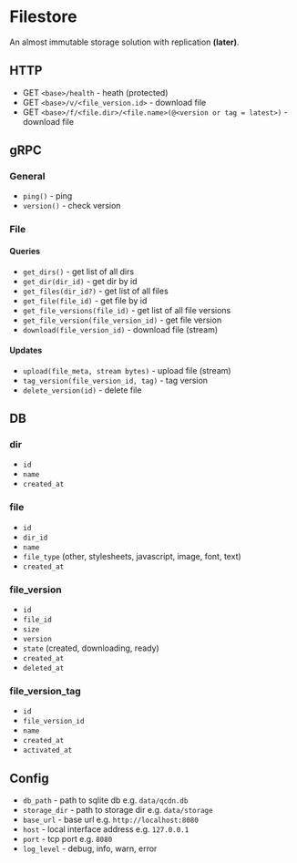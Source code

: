 # Filestore

An almost immutable storage solution with replication __**(later)**__.

## HTTP

- GET `<base>/health` - heath (protected)
- GET `<base>/v/<file_version.id>` - download file
- GET `<base>/f/<file.dir>/<file.name>(@<version or tag = latest>)` - download file

## gRPC

### General

- `ping()` - ping
- `version()` - check version

### File

#### Queries

- `get_dirs()` - get list of all dirs
- `get_dir(dir_id)` - get dir by id
- `get_files(dir_id?)` - get list of all files
- `get_file(file_id)` - get file by id
- `get_file_versions(file_id)` - get list of all file versions
- `get_file_version(file_version_id)` - get file version
- `download(file_version_id)` - download file (stream)

#### Updates

- `upload(file_meta, stream bytes)` - upload file (stream)
- `tag_version(file_version_id, tag)` - tag version
- `delete_version(id)` - delete file

## DB

### dir

- `id`
- `name`
- `created_at`

### file

- `id`
- `dir_id`
- `name`
- `file_type` (other, stylesheets, javascript, image, font, text)
- `created_at`

### file_version

- `id`
- `file_id`
- `size`
- `version`
- `state` (created, downloading, ready)
- `created_at`
- `deleted_at`

### file_version_tag

- `id`
- `file_version_id`
- `name`
- `created_at`
- `activated_at`

## Config

- `db_path` - path to sqlite db e.g. `data/qcdn.db`
- `storage_dir` - path to storage dir e.g. `data/storage`
- `base_url` - base url e.g. `http://localhost:8080`
- `host` - local interface address e.g. `127.0.0.1`
- `port` - tcp port e.g. `8080`
- `log_level` - debug, info, warn, error
